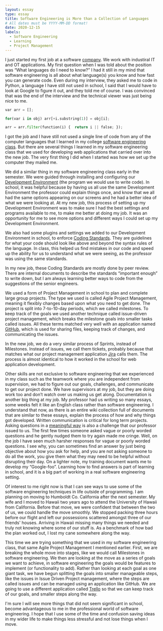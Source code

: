 ```yaml
---
layout: essay
type: essay
title: Software Engineering is More than a Collection of Languages
# All dates must be YYYY-MM-DD format!
date: 2020-12-15
labels:
  - Software Engineering
  - Learning
  - Project Management
---
```


I just started my first job at a software [company](https://www.elementanalytics.com/). We work with industiral IT and OT applications. My first question when I was told about the position was “What languages do I need to know?” I had it still in my mind that software engineering is all about what language(s) you know and how fast you can generate code. Even during my interview, they asked me to code in Python, a language I have still not used in school, I said that I would have to look at Google to figure it out, and they told me of course.  I was convinced that was the end of the interview and the technical viewer was just being nice to me.

``` Python
var arr = []; 

for(var i in obj) arr[+i.substring(1)] = obj[i];

arr = arr.filter(function(i) {  return i || false; });
```

I got the job and I have still not used a single line of code from any of the computer languages that I learned in my college [software engineering class](http://courses.ics.hawaii.edu/ics314f20/). But there are several things I learned in my software engineering class that we used for developing web applications that carried over into the new job. The very first thing I did when I started was how we set up the computer they mailed me.    

We did a similar thing in my software engineering class early in the semester. We were guided through installing and configuring our [Development Environment](https://www.jetbrains.com/idea/) (the program we would use to write code). In school, it was helpful because by having us all use the same Development Environment the professor could explain things once, and know that we all had the same options appearing on our screens and he had a better idea of what we were looking at. At my new job, this process of setting up my Development Environment was to make sure I had the best settings and programs available to me, to make me better at doing my job. It was an opportunity for me to see more options and different ways I could set up my Development Environment.  

We also had some plugins and settings we added to our Development Environment in school, to enforce [Coding Standards](https://github.com/airbnb/javascript). They are guidelines for what your code should look like above and beyond the syntax rules of the language. In class, this helped us find mistakes in our code and speed up the ability for us to understand what we were seeing, as the professor was using the same standards.   

In my new job, these Coding Standards are mostly done by peer review. There are internal documents to describe the standards “important enough” to write down, but I am always learning better ways to code from the suggestions of the senior engineers.   

We used a form of Project Management in school to plan and complete large group projects. The type we used is called Agile Project Management, meaning it flexibly changes based upon what you need to get done. The project is split into 7-to-10-day periods, which we called milestones. To keep track of the goals we used another technique called issue-driven project management, which breaks the milestone goals into smaller tasks called issues. All these terms matched very well with an application named [GitHub](https://github.com/), which is used for sharing files, keeping track of changes, and communicating the issues.   

In the new job, we do a very similar process of Sprints, instead of Milestones. Instead of issues, we call them tickets, probably because that matches what our project management application [Jira](https://www.atlassian.com/software/jira) calls them. The process is almost identical to how it worked in the school for web application development.  

Other skills are not exclusive to software engineering that we experienced in my class such as the teamwork where you are independent from supervision, we had to figure out our goals, challenges, and communicate to get our project done. We have supervisors at my job, but they are doing work too and don’t watch over us making us get along.  Documentation is another big thing at my job. My professor had us writing so many essays, some weeks felt it like an English class rather than software engineering. I understand that now, as there is an entire wiki collection full of documents that are similar to these essays, explain the process of how and why things got developed. Written communication is critical for long term projects. Asking questions in a [meaningful way](http://www.catb.org/esr/faqs/smart-questions.html) is also a challenge that our professor issued to us. The first few times someone asked vague or poorly worded questions and he gently nudged them to try again made me cringe. Well, on the job I have seen much harsher responses for vague or poorly worded questions. I see why, you can sometimes find an answer by just being objective about how you ask for help, and you are not asking someone to do all the work, you give them what they may need to be helpful without disrupting their day.   On a lighter note, my training document wants me to develop my “Google-foo”. Learning how to find answers is part of learning in school, and it is a big part of working in a real software engineering setting.    

Of interest to me right now is that I can see ways to use some of the software engineering techniques in life outside of programming. I am planning on moving to Humboldt Co. California after the next semester. My wife and I moved to Hawaii two years ago to attend the University of Hawaii from California. Before that move, we were confident that between the two of us, we could handle the move smoothly. We stopped packing three hours before our flight and left our possessions scattered amongst three of our friends' houses. Arriving in Hawaii missing many things we needed and truly not knowing where some of our stuff is. As a benchmark of how bad the plan worked out, I lost my cane somewhere along the way.   

This time we are trying something that we used in my software engineering class, that same Agile Project Management I mentioned earlier. First, we are breaking the whole move into stages, like we would call Milestones in software engineering. We then are looking at the move as a series of goals we want to achieve, in software engineering the goals would be features to implement (or functionality to add).  Rather than looking at each goal as one giant task, we have begun splitting the goals into smaller manageable steps, like the issues in Issue Driven Project management, where the steps are called issues and can be managed using an application like GitHub. We are going to use a different application called [Trello](http://www.trello.com) so that we can keep track of our goals, and smaller steps along the way.  

I'm sure I will see more things that did not seem significant in school, become advantageous to me in the professional world of software engineering. I hope that I use some of the time and confusion saving ideas in my wider life to make things less stressful and not lose things when I move. 
